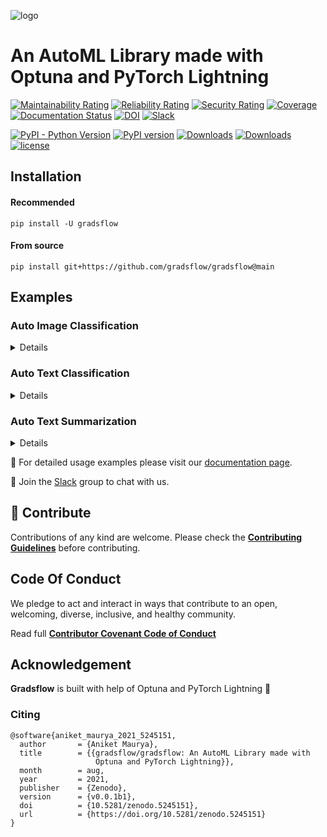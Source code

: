 ![logo](https://ik.imagekit.io/gradsflow/logo/logo-small_g2MxLWesD.png?updatedAt=1627716948296)

# An AutoML Library made with Optuna and PyTorch Lightning

[![Maintainability Rating](https://sonarcloud.io/api/project_badges/measure?project=gradsflow_gradsflow&metric=sqale_rating)](https://sonarcloud.io/dashboard?id=gradsflow_gradsflow)
[![Reliability Rating](https://sonarcloud.io/api/project_badges/measure?project=gradsflow_gradsflow&metric=reliability_rating)](https://sonarcloud.io/dashboard?id=gradsflow_gradsflow)
[![Security Rating](https://sonarcloud.io/api/project_badges/measure?project=gradsflow_gradsflow&metric=security_rating)](https://sonarcloud.io/dashboard?id=gradsflow_gradsflow)
[![Coverage](https://sonarcloud.io/api/project_badges/measure?project=gradsflow_gradsflow&metric=coverage)](https://sonarcloud.io/dashboard?id=gradsflow_gradsflow)
[![Documentation Status](https://readthedocs.org/projects/gradsflow/badge/?version=latest)](https://gradsflow.readthedocs.io/en/latest/?badge=latest)
[![DOI](https://zenodo.org/badge/395070308.svg)](https://zenodo.org/badge/latestdoi/395070308)
[![Slack](https://img.shields.io/badge/slack-chat-orange.svg?logo=slack)](https://join.slack.com/t/gradsflow/shared_invite/zt-ulc0m0ef-xstzyowuTgYceVmFbJlBmg)

[![PyPI - Python Version](https://img.shields.io/pypi/pyversions/gradsflow)](https://pypi.org/project/gradsflow/)
[![PyPI version](https://badge.fury.io/py/gradsflow.svg)](https://badge.fury.io/py/gradsflow)
[![Downloads](https://pepy.tech/badge/gradsflow)](https://pepy.tech/project/gradsflow)
[![Downloads](https://pepy.tech/badge/gradsflow/month)](https://pepy.tech/project/gradsflow)
[![license](https://img.shields.io/badge/License-Apache%202.0-blue.svg)](https://github.com/gradsflow/gradsflow/blob/master/LICENSE)

## Installation

#### Recommended
`pip install -U gradsflow`

#### From source
`pip install git+https://github.com/gradsflow/gradsflow@main`

## Examples

### Auto Image Classification

<details>

```python
from gradsflow.autoclassifier import AutoImageClassifier

from flash.core.data.utils import download_data
from flash.image import ImageClassificationData

# 1. Create the DataModule
download_data("https://pl-flash-data.s3.amazonaws.com/hymenoptera_data.zip", "./data")

datamodule = ImageClassificationData.from_folders(
    train_folder="data/hymenoptera_data/train/",
    val_folder="data/hymenoptera_data/val/",
)

suggested_conf = dict(
    optimizers=["adam"],
    lr=(5e-4, 1e-3),
)

model = AutoImageClassifier(datamodule,
                            suggested_backbones=['ssl_resnet18'],
                            suggested_conf=suggested_conf,
                            max_epochs=1,
                            optimization_metric="val_accuracy",
                            timeout=30)

print("AutoImageClassifier initialised!")
model.hp_tune()
```

</details>

### Auto Text Classification

<details>

```python
from gradsflow.autoclassifier import AutoTextClassifier

from flash.core.data.utils import download_data
from flash.text import TextClassificationData

# 1. Create the DataModule
download_data("https://pl-flash-data.s3.amazonaws.com/imdb.zip", "./data/")

datamodule = TextClassificationData.from_csv(
    "review",
    "sentiment",
    train_file="data/imdb/train.csv",
    val_file="data/imdb/valid.csv",
    backbone="prajjwal1/bert-medium",
)

suggested_conf = dict(
    optimizers=["adam"],
    lr=(5e-4, 1e-3),
)

model = AutoTextClassifier(datamodule,
                           suggested_backbones=['sgugger/tiny-distilbert-classification'],
                           suggested_conf=suggested_conf,
                           max_epochs=1,
                           optimization_metric="val_accuracy",
                           timeout=30)

print("AutoTextClassifier initialised!")
model.hp_tune()
```

</details>

### Auto Text Summarization

<details>

```python
from gradsflow.autoclassifier import AutoSummarization

from flash.core.data.utils import download_data
from flash.text import SummarizationData

# 1. Download the data
download_data("https://pl-flash-data.s3.amazonaws.com/xsum.zip", "data/")

# 2. Load the data
datamodule = SummarizationData.from_csv(
    "input",
    "target",
    train_file="data/xsum/train.csv",
    val_file="data/xsum/valid.csv",
    test_file="data/xsum/test.csv",
)

suggested_conf = dict(
    optimizers=["adam"],
    lr=(5e-4, 1e-3),
)

model = AutoSummarization(
        datamodule,
        max_epochs=1,
        timeout=5,
        suggested_backbones="sshleifer/distilbart-cnn-12-6",
        n_trials=1,
    )

print("AutoSummarization initialised!")
model.hp_tune()
```

</details>

📑 For detailed usage examples please visit our [documentation page](https://docs.gradsflow.com).

💬 Join the [Slack](https://join.slack.com/t/gradsflow/shared_invite/zt-ulc0m0ef-xstzyowuTgYceVmFbJlBmg) group to chat with us.

## 🤗 Contribute

Contributions of any kind are welcome. Please check the [**Contributing
Guidelines**](https://github.com/gradsflow/gradsflow/blob/master/CONTRIBUTING.md) before contributing.

## Code Of Conduct

We pledge to act and interact in ways that contribute to an open, welcoming, diverse, inclusive, and healthy community.

Read full [**Contributor Covenant Code of Conduct**](https://github.com/gradsflow/gradsflow/blob/master/CODE_OF_CONDUCT.md)

## Acknowledgement

**Gradsflow** is built with help of Optuna and PyTorch Lightning 💜


### Citing
```
@software{aniket_maurya_2021_5245151,
  author       = {Aniket Maurya},
  title        = {{gradsflow/gradsflow: An AutoML Library made with
                   Optuna and PyTorch Lightning}},
  month        = aug,
  year         = 2021,
  publisher    = {Zenodo},
  version      = {v0.0.1b1},
  doi          = {10.5281/zenodo.5245151},
  url          = {https://doi.org/10.5281/zenodo.5245151}
}
```
